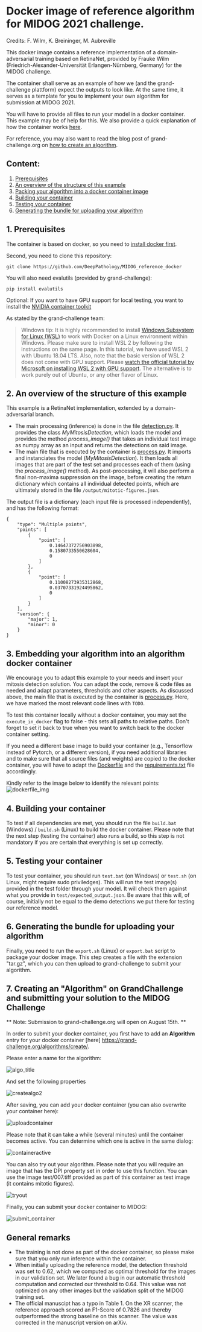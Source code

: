 # Docker image of reference algorithm for MIDOG 2021 challenge.

Credits: F. Wilm, K. Breininger, M. Aubreville

This docker image contains a reference implementation of a domain-adversarial training based on RetinaNet, provided by Frauke Wilm (Friedrich-Alexander-Universität Erlangen-Nürnberg, Germany) for the MIDOG challenge.

The container shall serve as an example of how we (and the grand-challenge plattform) expect the outputs to look like. At the same time, it serves as a template for you to implement your own algorithm for submission at MIDOG 2021.

You will have to provide all files to run your model in a docker container. This example may be of help for this. We also provide a quick explanation of how the container works [here](https://www.youtube.com/watch?v=Zkhrwark3bg).

For reference, you may also want to read the blog post of grand-challenge.org on [how to create an algorithm](https://grand-challenge.org/blogs/create-an-algorithm/).

## Content:
1. [Prerequisites](#prerequisites)
2. [An overview of the structure of this example](#overview)
3. [Packing your algorithm into a docker container image](#todocker)
4. [Building your container](#build)
5. [Testing your container](#test)
6. [Generating the bundle for uploading your algorithm](#export)

## 1. Prerequisites <a name="prerequisites"></a>

The container is based on docker, so you need to [install docker first](https://www.docker.com/get-started). 

Second, you need to clone this repository:
```
git clone https://github.com/DeepPathology/MIDOG_reference_docker
```

You will also need evalutils (provided by grand-challenge):
```
pip install evalutils
```

Optional: If you want to have GPU support for local testing, you want to install the [NVIDIA container toolkit](https://docs.nvidia.com/datacenter/cloud-native/container-toolkit/install-guide.html)

As stated by the grand-challenge team:
>Windows tip: It is highly recommended to install [Windows Subsystem for Linux (WSL)](https://docs.microsoft.com/en-us/windows/wsl/install-win10) to work with Docker on a Linux environment within Windows. Please make sure to install WSL 2 by following the instructions on the same page. In this tutorial, we have used WSL 2 with Ubuntu 18.04 LTS. Also, note that the basic version of WSL 2 does not come with GPU support. Please [watch the official tutorial by Microsoft on installing WSL 2 with GPU support](https://www.youtube.com/watch?v=PdxXlZJiuxA). The alternative is to work purely out of Ubuntu, or any other flavor of Linux.

## 2. An overview of the structure of this example <a name="overview"></a>

This example is a RetinaNet implementation, extended by a domain-adversarial branch. 
- The main processing (inference) is done in the file [detection.py](detection.py). It provides the class *MyMitosisDetection*, which loads the model and provides the method *process_image()* that takes an individual test image as numpy array as an input and returns the detections on said image.
- The main file that is executed by the container is [process.py](process.py). It imports and instanciates the model (*MyMitosisDetection*). It then loads all images that are part of the test set and processes each of them (using the *process_image()* method). As post-processing, it will also perform a final non-maxima suppression on the image, before creating the return dictionary which contains all individual detected points, which are ultimately stored in the file `/output/mitotic-figures.json`. 

The output file is a dictionary (each input file is processed independently), and has the following format:

```
{
    "type": "Multiple points",
    "points": [
        {
            "point": [
                0.14647372756903898,
                0.1580733550628604,
                0
            ]
        },
        {
            "point": [
                0.11008273935312868,
                0.03707331924495862,
                0
            ]
        }
    ],
    "version": {
        "major": 1,
        "minor": 0
    }
}
```

## 3. Embedding your algorithm into an algorithm docker container <a name="todocker"></a>

We encourage you to adapt this example to your needs and insert your mitosis detection solution. You can adapt the code, remove & code files as needed and adapt parameters, thresholds and other aspects. As discussed above, the main file that is executed by the container is [process.py](process.py). Here, we have marked the most relevant code lines with `TODO`.

To test this container locally without a docker container, you may set the `execute_in_docker` flag to false - this sets all paths to relative paths. Don't forget to set it back to true when you want to switch back to the docker container setting.

If you need a different base image to build your container (e.g., Tensorflow instead of Pytorch, or a different version), if you need additional libraries and to make sure that all source files (and weights) are copied to the docker container, you will have to adapt the [Dockerfile](Dockerfile) and the [requirements.txt](requirements.txt) file accordingly.

Kindly refer to the image below to identify the relevant points:
![dockerfile_img](https://user-images.githubusercontent.com/43467166/128198999-37dd613d-aeef-41a6-9875-9fdf29db4717.png)


## 4. Building your container <a name="build"></a>

To test if all dependencies are met, you should run the file `build.bat` (Windows) / `build.sh` (Linux) to build the docker container. Please note that the next step (testing the container) also runs a build, so this step is not mandatory if you are certain that everything is set up correctly.

## 5. Testing your container <a name="test"></a>

To test your container, you should run `test.bat` (on Windows) or `test.sh` (on Linux, might require sudo priviledges). This will run the test image(s) provided in the test folder through your model. It will check them against what you provide in `test/expected_output.json`. Be aware that this will, of course, initially not be equal to the demo detections we put there for testing our reference model.

## 6. Generating the bundle for uploading your algorithm <a name="export"></a>

Finally, you need to run the `export.sh` (Linux) or `export.bat` script to package your docker image. This step creates a file with the extension "tar.gz", which you can then upload to grand-challenge to submit your algorithm.

## 7. Creating an "Algorithm" on GrandChallenge and submitting your solution to the MIDOG Challenge

** Note: Submission to grand-challenge.org will open on August 15th. **

In order to submit your docker container, you first have to add an **Algorithm** entry for your docker container [here] https://grand-challenge.org/algorithms/create/.

Please enter a name for the algorithm:

![algo_title](https://user-images.githubusercontent.com/10051592/128369966-4fe08d95-e158-46c3-9f8e-3a7a320b0fdb.jpg)

And set the following properties

![createalgo2](https://user-images.githubusercontent.com/10051592/128370393-3631bede-586e-4b4e-ad87-2500b11c152e.jpg)

After saving, you can add your docker container (you can also overwrite your container here):

![uploadcontainer](https://user-images.githubusercontent.com/10051592/128370733-7445e252-a354-4c44-9155-9f232cd9f220.jpg)

Please note that it can take a while (several minutes) until the container becomes active. You can determine which one is active in the same dialog:

![containeractive](https://user-images.githubusercontent.com/10051592/128373241-83102a43-aad7-4457-b068-a6c7cc5a3b98.jpg)

You can also try out your algorithm. Please note that you will require an image that has the DPI property set in order to use this function. You can use the image test/007.tiff provided as part of this container as test image (it contains mitotic figures).

![tryout](https://user-images.githubusercontent.com/10051592/128373614-30b76cf6-2b2d-4d5d-87db-b8c67b47b64f.jpg)

Finally, you can submit your docker container to MIDOG:

![submit_container](https://user-images.githubusercontent.com/10051592/128371715-d8385754-806e-4420-ac5e-4c25cc38112a.jpg)

## General remarks
- The training is not done as part of the docker container, so please make sure that you only run inference within the container.
- When initially uploading the reference model, the detection threshold was set to 0.62, which we computed as optimal threshold for the images in our validation set. We later found a bug in our automatic threshold computation and corrected our threshold to 0.64. This value was not optimized on any other images but the validation split of the MIDOG training set.
- The official manuscipt has a typo in Table 1. On the XR scanner, the reference approach scored an F1-Score of 0.7826 and thereby outperformed the strong baseline on this scanner. The value was corrected in the manuscript version on arXiv.    


